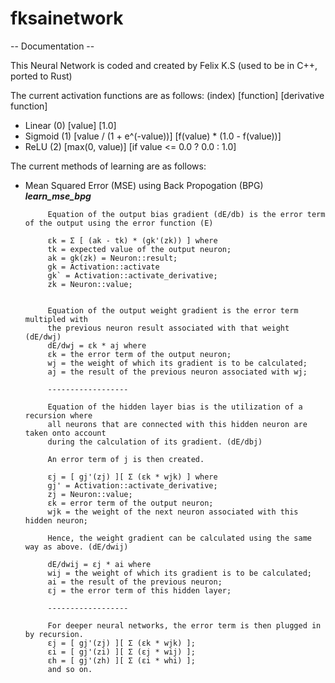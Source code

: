 # fksainetwork


-- Documentation --

 This Neural Network is coded and created by Felix K.S
 (used to be in C++, ported to Rust)

 The current activation functions are as follows: (index) [function] [derivative function]
 - Linear (0) [value] [1.0]
 - Sigmoid (1) [value / (1 + e^(-value))] [f(value) * (1.0 - f(value))]
 - ReLU (2) [max(0, value)] [if value <= 0.0 ? 0.0 : 1.0]

 The current methods of learning are as follows:
 - Mean Squared Error (MSE) using Back Propogation (BPG)   ***learn_mse_bpg***

		    Equation of the output bias gradient (dE/db) is the error term of the output using the error function (E)

		    εk = Σ [ (ak - tk) * (gk'(zk)) ] where
		    tk = expected value of the output neuron;
		    ak = gk(zk) = Neuron::result;
		    gk = Activation::activate
		    gk` = Activation::activate_derivative;
		    zk = Neuron::value;


		    Equation of the output weight gradient is the error term multipled with
		    the previous neuron result associated with that weight (dE/dwj)
		    dE/dwj = εk * aj where
		    εk = the error term of the output neuron;
		    wj = the weight of which its gradient is to be calculated;
		    aj = the result of the previous neuron associated with wj;

		    ------------------

		    Equation of the hidden layer bias is the utilization of a recursion where
		    all neurons that are connected with this hidden neuron are taken onto account
		    during the calculation of its gradient. (dE/dbj)

		    An error term of j is then created.

		    εj = [ gj'(zj) ][ Σ (εk * wjk) ] where
		    gj' = Activation::activate_derivative;
		    zj = Neuron::value;
		    εk = error term of the output neuron;
		    wjk = the weight of the next neuron associated with this hidden neuron;

		    Hence, the weight gradient can be calculated using the same way as above. (dE/dwij)

		    dE/dwij = εj * ai where
		    wij = the weight of which its gradient is to be calculated;
		    ai = the result of the previous neuron;
		    εj = the error term of this hidden layer;

		    ------------------

		    For deeper neural networks, the error term is then plugged in by recursion.
		    εj = [ gj'(zj) ][ Σ (εk * wjk) ];
		    εi = [ gj'(zi) ][ Σ (εj * wij) ];
		    εh = [ gj'(zh) ][ Σ (εi * whi) ];
		    and so on.
